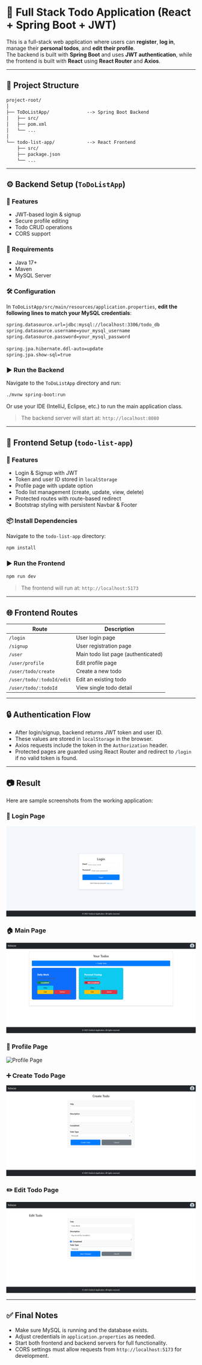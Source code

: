# 📝 Full Stack Todo Application (React + Spring Boot + JWT)

This is a full-stack web application where users can **register**, **log in**, manage their **personal todos**, and **edit their profile**.\
The backend is built with **Spring Boot** and uses **JWT authentication**, while the frontend is built with **React** using **React Router** and **Axios**.

---

## 📁 Project Structure

```
project-root/
│
├── ToDoListApp/              --> Spring Boot Backend
│   ├── src/
│   ├── pom.xml
│   └── ...
│
└── todo-list-app/            --> React Frontend
    ├── src/
    ├── package.json
    └── ...
```

---

## ⚙️ Backend Setup (`ToDoListApp`)

### 🔐 Features

- JWT-based login & signup
- Secure profile editing
- Todo CRUD operations
- CORS support

### 🔧 Requirements

- Java 17+
- Maven
- MySQL Server

### 🛠️ Configuration

In `ToDoListApp/src/main/resources/application.properties`, **edit the following lines to match your MySQL credentials**:

```properties
spring.datasource.url=jdbc:mysql://localhost:3306/todo_db
spring.datasource.username=your_mysql_username
spring.datasource.password=your_mysql_password

spring.jpa.hibernate.ddl-auto=update
spring.jpa.show-sql=true
```

### ▶️ Run the Backend

Navigate to the `ToDoListApp` directory and run:

```bash
./mvnw spring-boot:run
```

Or use your IDE (IntelliJ, Eclipse, etc.) to run the main application class.

> The backend server will start at: `http://localhost:8080`

---

## 🎨 Frontend Setup (`todo-list-app`)

### 🧩 Features

- Login & Signup with JWT
- Token and user ID stored in `localStorage`
- Profile page with update option
- Todo list management (create, update, view, delete)
- Protected routes with route-based redirect
- Bootstrap styling with persistent Navbar & Footer

### 📦 Install Dependencies

Navigate to the `todo-list-app` directory:

```bash
npm install
```

### ▶️ Run the Frontend

```bash
npm run dev
```

> The frontend will run at: `http://localhost:5173`

---

## 🌐 Frontend Routes

| Route                     | Description                         |
| ------------------------- | ----------------------------------- |
| `/login`                  | User login page                     |
| `/signup`                 | User registration page              |
| `/user`                   | Main todo list page (authenticated) |
| `/user/profile`           | Edit profile page                   |
| `/user/todo/create`       | Create a new todo                   |
| `/user/todo/:todoId/edit` | Edit an existing todo               |
| `/user/todo/:todoId`      | View single todo detail             |

---

## 🔒 Authentication Flow

- After login/signup, backend returns JWT token and user ID.
- These values are stored in `localStorage` in the browser.
- Axios requests include the token in the `Authorization` header.
- Protected pages are guarded using React Router and redirect to `/login` if no valid token is found.

---

## 📷 Result

Here are sample screenshots from the working application:

### 🔐 Login Page
![Login Page](screenshots/loginpage.png)

### 🏠 Main Page
![Main Page](screenshots/mainpage.png)

### 👤 Profile Page
![Profile Page](screenshots/profile.png)

### ➕ Create Todo Page
![Create Todo Page](screenshots/createpage.png)

### ✏️ Edit Todo Page
![Edit Todo Page](screenshots/editpage.png)

---

## ✅ Final Notes

- Make sure MySQL is running and the database exists.
- Adjust credentials in `application.properties` as needed.
- Start both frontend and backend servers for full functionality.
- CORS settings must allow requests from `http://localhost:5173` for development.

